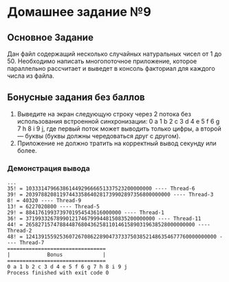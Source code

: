 # Домашнее задание №9

## Основное Задание
Дан файл содержащий несколько случайных натуральных чисел от 1 до 50. Необходимо написать многопоточное приложение,  которое параллельно рассчитает и выведет в консоль факториал для каждого числа из файла.

## Бонусные задания без баллов
1. Выведите на экран следующую строку через 2 потока без использования встроенной синхронизации:
        0 a 1 b 2 c 3 d 4 e 5 f 6 g 7 h 8 i 9 j,
где первый поток может выводить только цифры, а второй — буквы (буквы должны чередоваться друг с другом).
2. Приложение не должно тратить на корректный вывод секунду или более.


### Демонстрация вывода
```
...
35! = 10333147966386144929666651337523200000000 ---- Thread-6
39! = 20397882081197443358640281739902897356800000000 ---- Thread-3
8! = 40320 ---- Thread-9
13! = 6227020800 ---- Thread-5
29! = 8841761993739701954543616000000 ---- Thread-1
36! = 371993326789901217467999448150835200000000 ---- Thread-11
44! = 2658271574788448768043625811014615890319638528000000000 ---- Thread-2
48! = 12413915592536072670862289047373375038521486354677760000000000 ---- Thread-7
================================
|            Bonus             |
================================
0 a 1 b 2 c 3 d 4 e 5 f 6 g 7 h 8 i 9 j 
Process finished with exit code 0
```
